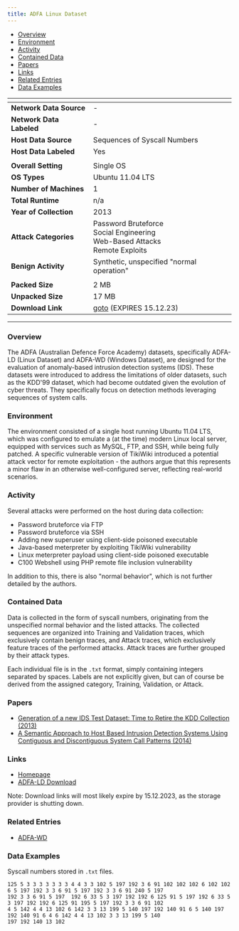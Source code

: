 ```yaml
---
title: ADFA Linux Dataset
---
```


- [Overview](#overview)
- [Environment](#environment)
- [Activity](#activity)
- [Contained Data](#contained-data)
- [Papers](#papers)
- [Links](#links)
- [Related Entries](#related-entries)
- [Data Examples](#data-examples)

| <!-- -->                 | <!-- -->                                                                                   |
|--------------------------|--------------------------------------------------------------------------------------------|
| **Network Data Source**  | -                                                                                          |
| **Network Data Labeled** | -                                                                                          |
| **Host Data Source**     | Sequences of Syscall Numbers                                                               |
| **Host Data Labeled**    | Yes                                                                                        |
|                          |                                                                                            |
| **Overall Setting**      | Single OS                                                                                  |
| **OS Types**             | Ubuntu 11.04 LTS                                                                           |
| **Number of Machines**   | 1                                                                                          |
| **Total Runtime**        | n/a                                                                                        |
| **Year of Collection**   | 2013                                                                                       |
| **Attack Categories**    | Password Bruteforce <br> Social Engineering <br> Web-Based Attacks <br> Remote Exploits    |
| **Benign Activity**      | Synthetic, unspecified "normal operation"                                                  |
|                          |                                                                                            |
| **Packed Size**          | 2 MB                                                                                       |
| **Unpacked Size**        | 17 MB                                                                                      |
| **Download Link**        | [goto](https://cloudstor.aarnet.edu.au/plus/s/Gpr0FLAGGZZ1TL8/download) (EXPIRES 15.12.23) |

***

### Overview

The ADFA (Australian Defence Force Academy) datasets, specifically ADFA-LD (Linux Dataset) and ADFA-WD (Windows
Dataset), are designed for the evaluation of anomaly-based intrusion detection systems (IDS).
These datasets were introduced to address the limitations of older datasets, such as the KDD'99 dataset, which had
become outdated given the evolution of cyber threats.
They specifically focus on detection methods leveraging sequences of system calls.

### Environment

The environment consisted of a single host running Ubuntu 11.04 LTS, which was configured to emulate a (at the time)
modern Linux local server, equipped with services such as MySQL, FTP, and SSH, while being fully patched.
A specific vulnerable version of TikiWiki introduced a potential attack vector for remote exploitation - the authors
argue that this represents a minor flaw in an otherwise well-configured server, reflecting real-world scenarios.

### Activity

Several attacks were performed on the host during data collection:

- Password bruteforce via FTP
- Password bruteforce via SSH
- Adding new superuser using client-side poisoned executable
- Java-based meterpreter by exploiting TikiWiki vulnerability
- Linux meterpreter payload using client-side poisoned executable
- C100 Webshell using PHP remote file inclusion vulnerability

In addition to this, there is also "normal behavior", which is not further detailed by the authors.

### Contained Data

Data is collected in the form of syscall numbers, originating from the unspecified normal behavior and the listed
attacks.
The collected sequences are organized into Training and Validation traces, which exclusively contain benign traces, and
Attack traces, which exclusively feature traces of the performed attacks.
Attack traces are further grouped by their attack types.

Each individual file is in the `.txt` format, simply containing integers separated by spaces.
Labels are not explicitly given, but can of course be derived from the assigned category, Training, Validation, or
Attack.

### Papers

- [Generation of a new IDS Test Dataset: Time to Retire the KDD Collection (2013)](https://doi.org/10.1109/wcnc.2013.6555301)
- [A Semantic Approach to Host Based Intrusion Detection Systems Using Contiguous and Discontiguous System Call Patterns (2014)](https://doi.org/10.1109/tc.2013.13)

### Links

- [Homepage](https://research.unsw.edu.au/projects/adfa-ids-datasets)
- [ADFA-LD Download](https://cloudstor.aarnet.edu.au/plus/s/Gpr0FLAGGZZ1TL8/download)

Note: Download links will most likely expire by 15.12.2023, as the storage provider is shutting down.

### Related Entries

- [ADFA-WD](adfa_wd.md)

### Data Examples

Syscall numbers stored in `.txt` files.

```
125 5 3 3 3 3 3 3 3 4 4 3 3 102 5 197 192 3 6 91 102 102 102 6 102 102 6 5 197 192 3 3 6 91 5 197 192 3 3 6 91 240 5 197
192 3 3 6 91 5 197  192 6 33 5 3 197 192 192 6 125 91 5 197 192 6 33 5 3 197 192 192 6 125 91 195 5 197 192 3 3 6 91 102
4 5 142 4 4 13 102 6 142 3 3 13 199 5 140 197 192 140 91 6 5 140 197 192 140 91 6 4 6 142 4 4 13 102 3 3 13 199 5 140
197 192 140 13 102
```